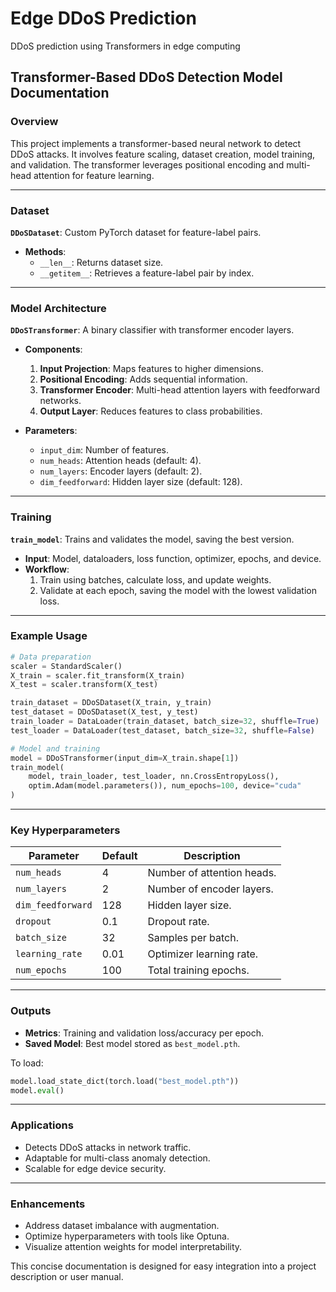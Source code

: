# Edge DDoS Prediction
DDoS prediction using Transformers in edge computing

## Transformer-Based DDoS Detection Model Documentation

### Overview
This project implements a transformer-based neural network to detect DDoS attacks. It involves feature scaling, dataset creation, model training, and validation. The transformer leverages positional encoding and multi-head attention for feature learning.

---

### Dataset
**`DDoSDataset`**: Custom PyTorch dataset for feature-label pairs.  
- **Methods**:
  - `__len__`: Returns dataset size.
  - `__getitem__`: Retrieves a feature-label pair by index.

---

### Model Architecture
**`DDoSTransformer`**: A binary classifier with transformer encoder layers.  

- **Components**:
  1. **Input Projection**: Maps features to higher dimensions.
  2. **Positional Encoding**: Adds sequential information.
  3. **Transformer Encoder**: Multi-head attention layers with feedforward networks.
  4. **Output Layer**: Reduces features to class probabilities.

- **Parameters**:
  - `input_dim`: Number of features.
  - `num_heads`: Attention heads (default: 4).
  - `num_layers`: Encoder layers (default: 2).
  - `dim_feedforward`: Hidden layer size (default: 128).

---

### Training
**`train_model`**: Trains and validates the model, saving the best version.  
- **Input**: Model, dataloaders, loss function, optimizer, epochs, and device.
- **Workflow**:
  1. Train using batches, calculate loss, and update weights.
  2. Validate at each epoch, saving the model with the lowest validation loss.

---

### Example Usage
```python
# Data preparation
scaler = StandardScaler()
X_train = scaler.fit_transform(X_train)
X_test = scaler.transform(X_test)

train_dataset = DDoSDataset(X_train, y_train)
test_dataset = DDoSDataset(X_test, y_test)
train_loader = DataLoader(train_dataset, batch_size=32, shuffle=True)
test_loader = DataLoader(test_dataset, batch_size=32, shuffle=False)

# Model and training
model = DDoSTransformer(input_dim=X_train.shape[1])
train_model(
    model, train_loader, test_loader, nn.CrossEntropyLoss(),
    optim.Adam(model.parameters()), num_epochs=100, device="cuda"
)
```

---

### Key Hyperparameters
| **Parameter**      | **Default** | **Description**                    |
|---------------------|-------------|------------------------------------|
| `num_heads`        | 4           | Number of attention heads.         |
| `num_layers`       | 2           | Number of encoder layers.          |
| `dim_feedforward`  | 128         | Hidden layer size.                 |
| `dropout`          | 0.1         | Dropout rate.                      |
| `batch_size`       | 32          | Samples per batch.                 |
| `learning_rate`    | 0.01        | Optimizer learning rate.           |
| `num_epochs`       | 100         | Total training epochs.             |

---

### Outputs
- **Metrics**: Training and validation loss/accuracy per epoch.
- **Saved Model**: Best model stored as `best_model.pth`.

To load:
```python
model.load_state_dict(torch.load("best_model.pth"))
model.eval()
```

---

### Applications
- Detects DDoS attacks in network traffic.
- Adaptable for multi-class anomaly detection.
- Scalable for edge device security.

---

### Enhancements
- Address dataset imbalance with augmentation.
- Optimize hyperparameters with tools like Optuna.
- Visualize attention weights for model interpretability.

This concise documentation is designed for easy integration into a project description or user manual.
